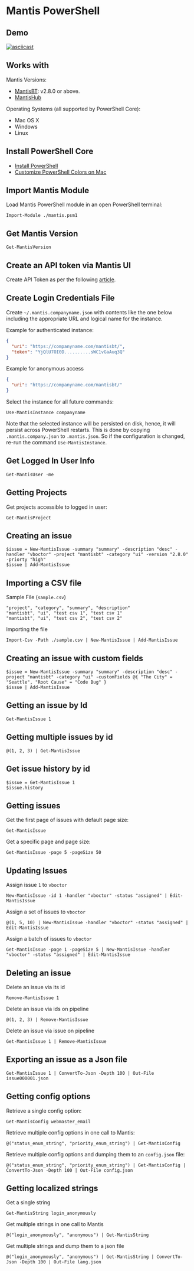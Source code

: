 # Mantis PowerShell

## Demo

[![asciicast](https://asciinema.org/a/2vOZtWFW69bvOZ82Br8AEPQqw.png)](https://asciinema.org/a/2vOZtWFW69bvOZ82Br8AEPQqw)

## Works with

Mantis Versions:
- [MantisBT](https://www.mantisbt.org): v2.8.0 or above.
- [MantisHub](https://www.mantishub.com)

Operating Systems (all supported by PowerShell Core):
- Mac OS X
- Windows
- Linux

## Install PowerShell Core

- [Install PowerShell](https://github.com/PowerShell/PowerShell)
- [Customize PowerShell Colors on Mac](https://info.sapien.com/index.php/quickguides/setting-up-powershell-on-your-mac)

## Import Mantis Module

Load Mantis PowerShell module in an open PowerShell terminal:

    Import-Module ./mantis.psm1

## Get Mantis Version

    Get-MantisVersion

## Create an API token via Mantis UI

Create API Token as per the following [article](https://support.mantishub.com/hc/en-us/articles/206640376-Using-API-Tokens-to-access-MantisHub).

## Create Login Credentials File

Create `~/.mantis.companyname.json` with contents like the one below including the appropriate URL and logical
name for the instance.

Example for authenticated instance:
```json
{
  "uri": "https://companyname.com/mantisbt/",
  "token": "YjQlU7OI0D..........sWC1vGaAuq3Q"
}
```

Example for anonymous access
```json
{
  "uri": "https://companyname.com/mantisbt/"
}
```

Select the instance for all future commands:

    Use-MantisInstance companyname

Note that the selected instance will be persisted on disk, hence, it will persist across PowerShell
restarts.  This is done by copying `.mantis.company.json` to `.mantis.json`.  So if the configuration
is changed, re-run the command `Use-MantisInstance`.

## Get Logged In User Info

    Get-MantisUser -me

## Getting Projects

Get projects accessible to logged in user:

    Get-MantisProject

## Creating an issue

    $issue = New-MantisIssue -summary "summary" -description "desc" -handler "vboctor" -project "mantisbt" -category "ui" -version "2.8.0" -priorty "high"
    $issue | Add-MantisIssue

## Importing a CSV file

Sample File (`sample.csv`)

    "project", "category", "summary", "description"
    "mantisbt", "ui", "test csv 1", "test csv 1"
    "mantisbt", "ui", "test csv 2", "test csv 2"

Importing the file

    Import-Csv -Path ./sample.csv | New-MantisIssue | Add-MantisIssue 

## Creating an issue with custom fields

    $issue = New-MantisIssue -summary "summary" -description "desc" -project "mantisbt" -category "ui" -customFields @{ "The City" = "Seattle", "Root Cause" = "Code Bug" }
    $issue | Add-MantisIssue

## Getting an issue by Id

    Get-MantisIssue 1

## Getting multiple issues by id

    @(1, 2, 3) | Get-MantisIssue

## Get issue history by id

    $issue = Get-MantisIssue 1
    $issue.history

## Getting issues

Get the first page of issues with default page size:

    Get-MantisIssue

Get a specific page and page size:

    Get-MantisIssue -page 5 -pageSize 50

## Updating Issues

Assign issue `1` to `vboctor`

    New-MantisIssue -id 1 -handler "vboctor" -status "assigned" | Edit-MantisIssue

Assign a set of issues to `vboctor`

    @(1, 5, 10) | New-MantisIssue -handler "vboctor" -status "assigned" | Edit-MantisIssue

Assign a batch of issues to `vboctor`

    Get-MantisIssue -page 1 -pageSize 5 | New-MantisIssue -handler "vboctor" -status "assigned" | Edit-MantisIssue

## Deleting an issue

Delete an issue via its id

    Remove-MantisIssue 1

Delete an issue via ids on pipeline

    @(1, 2, 3) | Remove-MantisIssue

Delete an issue via issue on pipeline

    Get-MantisIssue 1 | Remove-MantisIssue

## Exporting an issue as a Json file

    Get-MantisIssue 1 | ConvertTo-Json -Depth 100 | Out-File issue000001.json

## Getting config options

Retrieve a single config option:

    Get-MantisConfig webmaster_email

Retrieve multiple config options in one call to Mantis:

    @("status_enum_string", "priority_enum_string") | Get-MantisConfig

Retrieve multiple config options and dumping them to an `config.json` file:

    @("status_enum_string", "priority_enum_string") | Get-MantisConfig | ConvertTo-Json -Depth 100 | Out-File config.json

## Getting localized strings

Get a single string

    Get-MantisString login_anonymously

Get multiple strings in one call to Mantis

    @("login_anonymously", "anonymous") | Get-MantisString

Get multiple strings and dump them to a json file

    @("login_anonymously", "anonymous") | Get-MantisString | ConvertTo-Json -Depth 100 | Out-File lang.json